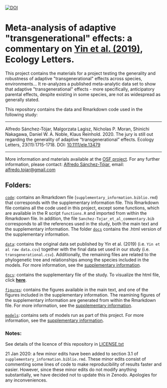 [![DOI](https://zenodo.org/badge/DOI/10.5281/zenodo.3549539.svg)](https://doi.org/10.5281/zenodo.3549539)

# Meta-analysis of adaptive "transgenerational" effects: a commentary on [Yin et al. (2019)](https://onlinelibrary.wiley.com/doi/full/10.1111/ele.13373), Ecology Letters.

This project contains the materials for a project testing the generality and robustness of adaptive "transgenerational" effects across species, environments... It re-analyzes a published meta-analytic data set to show that adaptive "transgenerational" effects - more specifically, anticipatory parental effects, despite existing in some species, are not as widespread as generally stated.

This repository contains the data and Rmarkdown code used in the following study:

---

Alfredo Sánchez-Tójar, Malgorzata Lagisz, Nicholas P. Moran, Shinichi Nakagawa, Daniel W. A. Noble, Klaus Reinhold. 2020. The jury is still out regarding the generality of adaptive “transgenerational” effects. Ecology Letters, 23(11):1715-1718. DOI: [10.1111/ele.13479](https://doi.org/10.1111/ele.13479)

---

More information and materials available at the [OSF project](https://osf.io/srjgp/). For any further information, please contact: [Alfredo Sánchez-Tójar](https://scholar.google.co.uk/citations?hl=en&user=Sh-Rjq8AAAAJ&view_op=list_works&sortby=pubdate), email: alfredo.tojar@gmail.com

## Folders:

[`code`](https://github.com/ASanchez-Tojar/meta-analysis_transgenerational_effects_commentary/tree/master/code): contains an Rmarkdown file (`supplementary_information.biblio.rmd`) that corresponds with the supplementary information file. This Rmarkdown file contains all the code used in this project, except some functions, which are available in the R script `functions.R` and imported from within the Rmarkdown file. In addition, the file `Sanchez-Tojar_et_al_commentary.bib` corresponds to all the references used in the study, both the main text and the supplementary information. The folder [`docs`](https://github.com/ASanchez-Tojar/meta-analysis_transgenerational_effects_commentary/tree/master/code/docs) contains the .html version of the supplementary information.

[`data`](https://github.com/ASanchez-Tojar/meta-analysis_transgenerational_effects_commentary/tree/master/data): contains the original data set published by Yin et al. (2019) (i.e. `Yin et al raw data.csv`) together with the final data set used in our study (i.e. `transgenerational.csv`). Additionally, the remaining files are related to the phylogenetic tree and relationships among the species included in the models. For more information, see the [supplementary information](https://asanchez-tojar.github.io/meta-analysis_transgenerational_effects_commentary/supplementary_information.html).

[`docs`](https://github.com/ASanchez-Tojar/meta-analysis_transgenerational_effects_commentary/tree/master/docs): contains the supplementary file of the study. To visualize the html file, click [**here**](https://asanchez-tojar.github.io/meta-analysis_transgenerational_effects_commentary/supplementary_information.html). 

[`figures`](https://github.com/ASanchez-Tojar/meta-analysis_transgenerational_effects_commentary/tree/master/figures): contains the figures available in the main text, and one of the figures included in the supplementary information. The reamining figures of the supplementary information are generated from within the Rmarkdown file. For more information, see the [supplementary information](https://asanchez-tojar.github.io/meta-analysis_transgenerational_effects_commentary/supplementary_information.html).

[`models`](https://github.com/ASanchez-Tojar/meta-analysis_transgenerational_effects_commentary/tree/master/models): contains sets of models run as part of this project. For more information, see the [supplementary information](https://asanchez-tojar.github.io/meta-analysis_transgenerational_effects_commentary/supplementary_information.html).

### Notes:

See details of the licence of this repository in [LICENSE.txt](https://github.com/ASanchez-Tojar/meta-analysis_transgenerational_effects_commentary/blob/master/LICENSE.txt)

21 Jan 2020: a few minor edits have been added to section 3.1 of `supplementary_information.biblio.rmd`. These minor edits consist of commenting some lines of code to make reproducibility of results faster and easier. However, since these minor edits do not modify anything substantially, we have decided not to update this in Zenodo. Apologies for any inconveniences.
